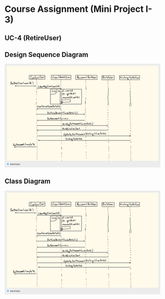 # Course Assignment (Mini Project I-3)

## UC-4 (RetireUser)

## Design Sequence Diagram

![a](SequenceDiagram.jpg)

## Class Diagram

![a](SequenceDiagram.jpg)